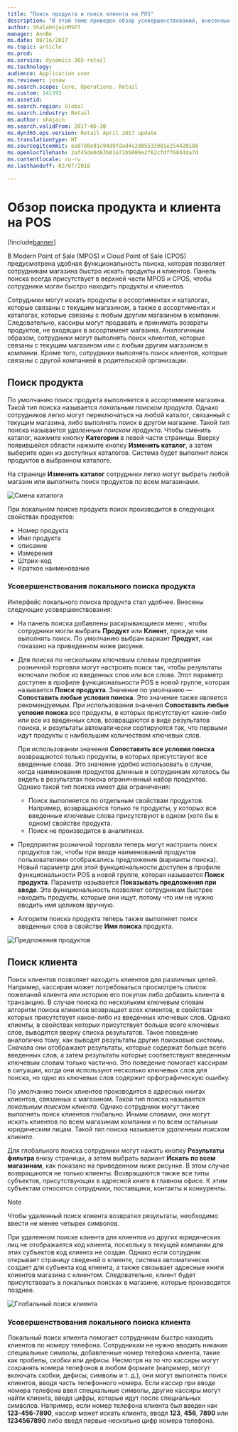 ```yaml
---
title: "Поиск продукта и поиск клиента на POS"
description: "В этой теме приведен обзор усовершенствований, внесенных в функциональность поиска продукта и клиента в Dynamics 365 for Retail."
author: ShalabhjainMSFT
manager: AnnBe
ms.date: 08/16/2017
ms.topic: article
ms.prod: 
ms.service: dynamics-365-retail
ms.technology: 
audience: Application user
ms.reviewer: josaw
ms.search.scope: Core, Operations, Retail
ms.custom: 141393
ms.assetid: 
ms.search.region: Global
ms.search.industry: Retail
ms.author: shajain
ms.search.validFrom: 2017-06-30
ms.dyn365.ops.version: Retail April 2017 update
ms.translationtype: HT
ms.sourcegitcommit: ea07d8e91c94d9fdad4c2d05533981e254420188
ms.openlocfilehash: 2af45de0d63b01e71b5009e2f62cfdff6844da7d
ms.contentlocale: ru-ru
ms.lasthandoff: 02/07/2018

---
```


# <a name="overview-of-product-and-customer-search-in-point-of-sale"></a>Обзор поиска продукта и клиента на POS

[!include[banner](includes/banner.md)]

В Modern Point of Sale (MPOS) и Cloud Point of Sale (CPOS) предусмотрена удобная функциональность поиска, которая позволяет сотрудникам магазина быстро искать продукты и клиентов. Панель поиска всегда присутствует в верхней части MPOS и CPOS, чтобы сотрудники могли быстро находить продукты и клиентов.

Сотрудники могут искать продукты в ассортиментах и каталогах, которые связаны с текущим магазином, а также в ассортиментах и каталогах, которые связаны с любым другим магазином в компании. Следовательно, кассиры могут продавать и принимать возвраты продуктов, не входящих в ассортимент магазина. Аналогичным образом, сотрудники могут выполнять поиск клиентов, которые связаны с текущим магазином или с любым другим магазином в компании. Кроме того, сотрудники выполнять поиск клиентов, которые связаны с другой компанией в родительской организации.

## <a name="product-search"></a>Поиск продукта 

По умолчанию поиск продукта выполняется в ассортименте магазина. Такой тип поиска называется *локальным поиском продукта*. Однако сотрудников легко могут переключаться на любой каталог, связанный с текущим магазина, либо выполнять поиск в другом магазине. Такой тип поиска называется *удаленным поиском продукта*. Чтобы сменить каталог, нажмите кнопку **Категории** в левой части страницы. Вверху появившейся области нажмите кнопку **Изменить каталог**, а затем выберите один из доступных каталогов. Система будет выполнит поиск продуктов в выбранном каталоге.

На странице **Изменить каталог** сотрудники легко могут выбрать любой магазин или выполнить поиск продуктов по всем магазинами.

![Смена каталога](./media/Changecatalog.png "Смена каталога")
 
При локальном поиске продукта поиск производится в следующих свойствах продуктов:

- Номер продукта
- Имя продукта
- описание
- Измерения
- Штрих-код
- Краткое наименование

### <a name="enhancements-to-local-product-searches"></a>Усовершенствования локального поиска продукта

Интерфейс локального поиска продукта стал удобнее. Внесены следующие усовершенствования:

- На панель поиска добавлены раскрывающиеся меню , чтобы сотрудники могли выбрать **Продукт** или **Клиент**, прежде чем выполнять поиск. По умолчанию выбран вариант **Продукт**, как показано на приведенном ниже рисунке.
- Для поиска по нескольким ключевым словам предприятия розничной торговли могут настроить поиск так, чтобы результаты включали любое из введенных слов или все слова. Этот параметр доступен в профиле функциональности POS в новой группе, которая называется **Поиск продукта**. Значение по умолчанию — **Сопоставить любые условия поиска**. Это значение также является рекомендуемым. При использовании значения **Сопоставить любые условия поиска** все продукты, в которых присутствуют какие-либо или все из введенных слов, возвращаются в виде результатов поиска, и результаты автоматически сортируются так, что первыми идут продукты с наибольшим количеством ключевых слов.

    При использовании значения **Сопоставить все условия поиска** возвращаются только продукты, в которых присутствуют все введенные слова. Это значение удобно использовать в случае, когда наименования продуктов длинные и сотрудникам хотелось бы видеть в результатах поиска ограниченный набор продуктов. Однако такой тип поиска имеет два ограничения:

    - Поиск выполняется по отдельным свойствам продуктов. Например, возвращаются только те продукты, у которых все введенные ключевые слова присутствуют в одном (хотя бы в одном) свойстве продукта.
    - Поиск не производится в аналитиках.

- Предприятия розничной торговли теперь могут настроить поиск продуктов так, чтобы при вводе наименований продуктов пользователями отображались предложения (варианты поиска). Новый параметр для этой функциональности доступен в профиле функциональности POS в новой группе, которая называется **Поиск продукта**. Параметр называется **Показывать предложения при вводе**. Эта функциональность позволяет сотрудникам быстрее находить продукты, которые они ищут, потому что им не нужно вводить имя целиком вручную.
- Алгоритм поиска продукта теперь также выполняет поиск введенных слов в свойстве **Имя поиска** продукта.

![Предложения продуктов](./media/Productsuggestions.png "Предложения продуктов")

## <a name="customer-search"></a>Поиск клиента

Поиск клиентов позволяет находить клиентов для различных целей. Например, кассирам может потребоваться просмотреть список пожеланий клиента или историю его покупок либо добавить клиента в транзакцию. В случае поиска по нескольким ключевым словам алгоритм поиска клиентов возвращает всех клиентов, в свойствах которых присутствует какое-либо из введенных ключевых слов. Однако клиенты, в свойствах которых присутствует больше всего ключевых слов, выводятся вверху списка результатов. Такое поведение аналогично тому, как выводят результаты другие поисковые системы. Сначала они отображают результаты, которые содержат больше всего введенных слов, а затем результаты которые соответствуют введенным ключевым словам только частично. Это поведение помогает кассирам в ситуации, когда они используют несколько ключевых слов для поиска, но одно из ключевых слов содержит орфографическую ошибку.

По умолчанию поиск клиентов производится в адресных книгах клиентов, связанных с магазином. Такой тип поиска называется *локальным поиском клиента*. Однако сотрудники могут также выполнять поиск клиентов глобально. Иными словами, они могут искать клиентов по всем магазинам компании и по всем остальным юридическим лицам. Такой тип поиска называется *удаленным поиском клиента*.

Для глобального поиска сотрудники могут нажать кнопку **Результаты фильтра** внизу страницы, а затем выбрать вариант **Искать по всем магазинам**, как показано на приведенном ниже рисунке. В этом случае возвращаются не только клиенты. Возвращаются также все типы субъектов, присутствующих в адресной книге в главном офисе. К этим субъектам относятся сотрудники, поставщики, контакты и конкуренты.

> [!NOTE]
> Чтобы удаленный поиск клиента возвратил результаты, необходимо ввести не менее четырех символов.

При удаленном поиске клиента для клиентов из других юридических лиц не отображается код клиента, поскольку в текущей компании для этих субъектов код клиента не создан. Однако если сотрудник открывает страницу сведений о клиенте, система автоматически создает для субъекта код клиента, а также связывает адресные книги клиентов магазина с клиентом. Следовательно, клиент будет присутствовать в локальных поисках в магазине, которые производятся позднее.

![Глобальный поиск клиента](./media/Globalcustomersearch.png "Глобальный поиск клиента")

### <a name="enhancements-to-local-customer-searches"></a>Усовершенствования локального поиска клиента

Локальный поиск клиента помогает сотрудникам быстро находить клиентов по номеру телефона. Сотрудникам не нужно вводить никакие специальные символы, добавленные номер телефона клиента, такие как пробелы, скобки или дефисы. Несмотря на то что кассиры могут сохранять номера телефонов в любом формате (например, могут включать скобки, дефисы, символы и т. д.), они могут выполнять поиск клиентов, вводя часть телефонного номера. Если кассир при вводе номера телефона ввел специальные символы, другие кассиры могут найти клиента, введя цифры, которые идут после специальных символов. Например, если номер телефона клиента был введен как **123-456-7890**, кассир может искать клиента, вводя **123**, **456**, **7890** или **1234567890** либо введя первые несколько цифр номера телефона.

